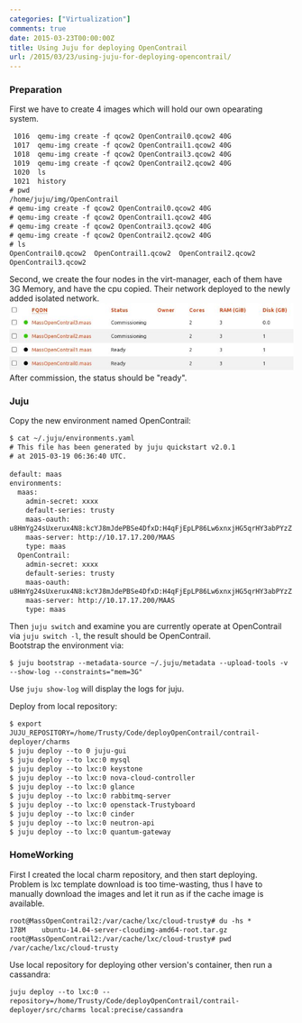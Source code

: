 ```yaml
---
categories: ["Virtualization"]
comments: true
date: 2015-03-23T00:00:00Z
title: Using Juju for deploying OpenContrail
url: /2015/03/23/using-juju-for-deploying-opencontrail/
---
```


### Preparation
First we have to create 4 images which will hold our own opearating system.   

```
 1016  qemu-img create -f qcow2 OpenContrail0.qcow2 40G
 1017  qemu-img create -f qcow2 OpenContrail1.qcow2 40G
 1018  qemu-img create -f qcow2 OpenContrail3.qcow2 40G
 1019  qemu-img create -f qcow2 OpenContrail2.qcow2 40G
 1020  ls
 1021  history
# pwd
/home/juju/img/OpenContrail
# qemu-img create -f qcow2 OpenContrail0.qcow2 40G
# qemu-img create -f qcow2 OpenContrail1.qcow2 40G
# qemu-img create -f qcow2 OpenContrail3.qcow2 40G
# qemu-img create -f qcow2 OpenContrail2.qcow2 40G
# ls
OpenContrail0.qcow2  OpenContrail1.qcow2  OpenContrail2.qcow2  OpenContrail3.qcow2

```
Second, we create the four nodes in the virt-manager, each of them have 3G Memory, and have the cpu copied. Their network deployed to the newly added isolated network.   
![/images/2015_03_23_11_55_12_711x170.jpg](/images/2015_03_23_11_55_12_711x170.jpg)    
After commission, the status should be "ready".    
### Juju
Copy the new environment named OpenContrail:    

```
$ cat ~/.juju/environments.yaml 
# This file has been generated by juju quickstart v2.0.1
# at 2015-03-19 06:36:40 UTC.

default: maas
environments:
  maas:
    admin-secret: xxxx
    default-series: trusty
    maas-oauth: u8HmYg24sUxerux4N8:kcYJ8mJdePBSe4DfxD:H4qFjEpLP86Lw6xnxjHG5qrHY3abPYzZ
    maas-server: http://10.17.17.200/MAAS
    type: maas
  OpenContrail:
    admin-secret: xxxx
    default-series: trusty
    maas-oauth: u8HmYg24sUxerux4N8:kcYJ8mJdePBSe4DfxD:H4qFjEpLP86Lw6xnxjHG5qrHY3abPYzZ
    maas-server: http://10.17.17.200/MAAS
    type: maas

```
Then `juju switch` and examine you are currently operate at OpenContrail via `juju switch -l`, the result should be OpenContrail.   
Bootstrap the environment via:     

```
$ juju bootstrap --metadata-source ~/.juju/metadata --upload-tools -v --show-log --constraints="mem=3G"

```
Use `juju show-log` will display the logs for juju.    


Deploy from local repository:    

```
$ export JUJU_REPOSITORY=/home/Trusty/Code/deployOpenContrail/contrail-deployer/charms
$ juju deploy --to 0 juju-gui
$ juju deploy --to lxc:0 mysql
$ juju deploy --to lxc:0 keystone
$ juju deploy --to lxc:0 nova-cloud-controller
$ juju deploy --to lxc:0 glance
$ juju deploy --to lxc:0 rabbitmq-server
$ juju deploy --to lxc:0 openstack-Trustyboard
$ juju deploy --to lxc:0 cinder 
$ juju deploy --to lxc:0 neutron-api
$ juju deploy --to lxc:0 quantum-gateway

```

### HomeWorking
First I created the local charm repository, and then start deploying.     
Problem is lxc template download is too time-wasting, thus I have to manually download the images and let it run as if the cache image is available.    

```
root@MassOpenContrail2:/var/cache/lxc/cloud-trusty# du -hs *
178M    ubuntu-14.04-server-cloudimg-amd64-root.tar.gz
root@MassOpenContrail2:/var/cache/lxc/cloud-trusty# pwd
/var/cache/lxc/cloud-trusty

```
Use local repository for deploying other version's container, then run a cassandra:    

```
juju deploy --to lxc:0 --repository=/home/Trusty/Code/deployOpenContrail/contrail-deployer/src/charms local:precise/cassandra

```
